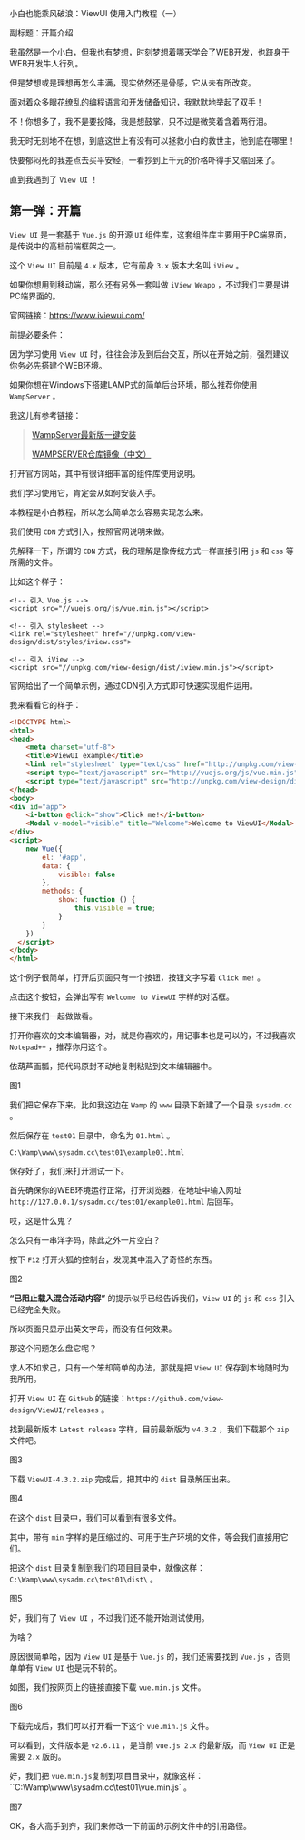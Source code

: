 小白也能乘风破浪：ViewUI 使用入门教程（一）

副标题：开篇介绍



我虽然是一个小白，但我也有梦想，时刻梦想着哪天学会了WEB开发，也跻身于WEB开发牛人行列。

但是梦想或是理想再怎么丰满，现实依然还是骨感，它从未有所改变。

面对着众多眼花缭乱的编程语言和开发储备知识，我默默地举起了双手！

不！你想多了，我不是要投降，我是想鼓掌，只不过是微笑着含着两行泪。

我无时无刻地不在想，到底这世上有没有可以拯救小白的救世主，他到底在哪里！

快要郁闷死的我差点去买平安经，一看抄到上千元的价格吓得手又缩回来了。

直到我遇到了 `View UI` ！





## 第一弹：开篇



`View UI` 是一套基于 `Vue.js` 的开源 `UI` 组件库，这套组件库主要用于PC端界面，是传说中的高档前端框架之一。

这个 `View UI` 目前是 `4.x` 版本，它有前身 `3.x` 版本大名叫 `iView` 。

如果你想用到移动端，那么还有另外一套叫做 `iView Weapp` ，不过我们主要是讲PC端界面的。

官网链接：https://www.iviewui.com/



前提必要条件：

因为学习使用 `View UI` 时，往往会涉及到后台交互，所以在开始之前，强烈建议你务必先搭建个WEB环境。

如果你想在Windows下搭建LAMP式的简单后台环境，那么推荐你使用 `WampServer` 。

我这儿有参考链接：

> [WampServer最新版一键安装](https://www.sysadm.cc/index.php/webxuexi/746-wampserver-one-click-install)
>
> [WAMPSERVER仓库镜像（中文）](https://www.sysadm.cc/index.php/xitongyunwei/720-repository-of-wampserver-files)



打开官方网站，其中有很详细丰富的组件库使用说明。

我们学习使用它，肯定会从如何安装入手。

本教程是小白教程，所以怎么简单怎么容易实现怎么来。

我们使用 `CDN` 方式引入，按照官网说明来做。

先解释一下，所谓的 `CDN` 方式，我的理解是像传统方式一样直接引用 `js` 和 `css` 等所需的文件。

比如这个样子：

```
<!-- 引入 Vue.js -->
<script src="//vuejs.org/js/vue.min.js"></script>

<!-- 引入 stylesheet -->
<link rel="stylesheet" href="//unpkg.com/view-design/dist/styles/iview.css">

<!-- 引入 iView -->
<script src="//unpkg.com/view-design/dist/iview.min.js"></script>
```



官网给出了一个简单示例，通过CDN引入方式即可快速实现组件运用。

我来看看它的样子：

```html
<!DOCTYPE html>
<html>
<head>
    <meta charset="utf-8">
    <title>ViewUI example</title>
    <link rel="stylesheet" type="text/css" href="http://unpkg.com/view-design/dist/styles/iview.css">
    <script type="text/javascript" src="http://vuejs.org/js/vue.min.js"></script>
    <script type="text/javascript" src="http://unpkg.com/view-design/dist/iview.min.js"></script>
</head>
<body>
<div id="app">
    <i-button @click="show">Click me!</i-button>
    <Modal v-model="visible" title="Welcome">Welcome to ViewUI</Modal>
</div>
<script>
    new Vue({
        el: '#app',
        data: {
            visible: false
        },
        methods: {
            show: function () {
                this.visible = true;
            }
        }
    })
  </script>
</body>
</html>
```



这个例子很简单，打开后页面只有一个按钮，按钮文字写着 `Click me!` 。

点击这个按钮，会弹出写有 `Welcome to ViewUI` 字样的对话框。

接下来我们一起做做看。



打开你喜欢的文本编辑器，对，就是你喜欢的，用记事本也是可以的，不过我喜欢 `Notepad++` ，推荐你用这个。

依葫芦画瓢，把代码原封不动地复制粘贴到文本编辑器中。

图1



我们把它保存下来，比如我这边在 `Wamp` 的 `www` 目录下新建了一个目录 `sysadm.cc` 。

然后保存在 `test01` 目录中，命名为 `01.html` 。

```
C:\Wamp\www\sysadm.cc\test01\example01.html
```



保存好了，我们来打开测试一下。

首先确保你的WEB环境运行正常，打开浏览器，在地址中输入网址 `http://127.0.0.1/sysadm.cc/test01/example01.html` 后回车。

哎，这是什么鬼？

怎么只有一串洋字码，除此之外一片空白？

按下 `F12` 打开火狐的控制台，发现其中混入了奇怪的东西。

图2



**“已阻止载入混合活动内容”** 的提示似乎已经告诉我们，`View UI` 的 `js` 和 `css` 引入已经完全失败。

所以页面只显示出英文字母，而没有任何效果。

那这个问题怎么盘它呢？

求人不如求己，只有一个笨却简单的办法，那就是把 `View UI` 保存到本地随时为我所用。



打开 `View UI` 在 `GitHub` 的链接：`https://github.com/view-design/ViewUI/releases` 。

找到最新版本 `Latest release` 字样，目前最新版为 `v4.3.2` ，我们下载那个 `zip` 文件吧。

图3



下载 `ViewUI-4.3.2.zip` 完成后，把其中的 `dist` 目录解压出来。

图4



在这个 `dist` 目录中，我们可以看到有很多文件。

其中，带有 `min` 字样的是压缩过的、可用于生产环境的文件，等会我们直接用它们。

把这个 `dist` 目录复制到我们的项目目录中，就像这样： `C:\Wamp\www\sysadm.cc\test01\dist\` 。

图5



好，我们有了 `View UI` ，不过我们还不能开始测试使用。

为啥？

原因很简单哈，因为 `View UI` 是基于 `Vue.js` 的，我们还需要找到 `Vue.js` ，否则单单有 `View UI` 也是玩不转的。

如图，我们按网页上的链接直接下载 `vue.min.js`  文件。

图6



下载完成后，我们可以打开看一下这个 `vue.min.js` 文件。

可以看到，文件版本是 `v2.6.11` ，是当前 `vue.js 2.x` 的最新版，而 `View UI` 正是需要 `2.x` 版的。

好，我们把 `vue.min.js`复制到项目目录中，就像这样： ``C:\Wamp\www\sysadm.cc\test01\vue.min.js` 。

图7



OK，各大高手到齐，我们来修改一下前面的示例文件中的引用路径。







